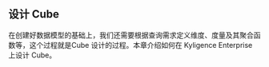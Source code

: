 ## 设计 Cube

在创建好数据模型的基础上，我们还需要根据查询需求定义维度、度量及其聚合函数等，这个过程就是Cube 设计的过程。本章介绍如何在 Kyligence Enterprise 上设计 Cube。
